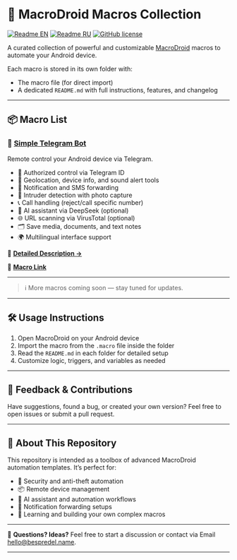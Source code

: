 # 📱 MacroDroid Macros Collection

[![Readme EN](https://img.shields.io/badge/README-EN-blue.svg)](https://github.com/BespredeL/MacroDroid/blob/master/README_EN.md)
[![Readme RU](https://img.shields.io/badge/README-RU-blue.svg)](https://github.com/BespredeL/MacroDroid/blob/master/README.md)
[![GitHub license](https://img.shields.io/badge/license-MIT-458a7b.svg)](https://github.com/BespredeL/MacroDroid/blob/master/LICENSE)

A curated collection of powerful and customizable [MacroDroid](https://www.macrodroid.com) macros to automate your Android device.

Each macro is stored in its own folder with:

- The macro file (for direct import)
- A dedicated `README.md` with full instructions, features, and changelog

---

## 📦 Macro List

### 🤖 [Simple Telegram Bot](./SimpleTelegramBot/)
Remote control your Android device via Telegram.

- 🔐 Authorized control via Telegram ID
- 📍 Geolocation, device info, and sound alert tools
- 🔁 Notification and SMS forwarding
- 📸 Intruder detection with photo capture
- 📞 Call handling (reject/call specific number)
- 🧠 AI assistant via DeepSeek (optional)
- 🌐 URL scanning via VirusTotal (optional)
- 🗂️ Save media, documents, and text notes
- 🌍 Multilingual interface support

📄 **[Detailed Description →](./SimpleTelegramBot/README.md)**

📲 **[Macro Link](https://www.macrodroidlink.com/macrostore?id=25355)**

---

> ℹ️ More macros coming soon — stay tuned for updates.

---

## 🛠 Usage Instructions

1. Open MacroDroid on your Android device
2. Import the macro from the `.macro` file inside the folder
3. Read the `README.md` in each folder for detailed setup
4. Customize logic, triggers, and variables as needed

---

## 💬 Feedback & Contributions

Have suggestions, found a bug, or created your own version?
Feel free to open issues or submit a pull request.

---

## 🧩 About This Repository

This repository is intended as a toolbox of advanced MacroDroid automation templates.
It’s perfect for:

- 🔐 Security and anti-theft automation
- 📦 Remote device management
- 🧠 AI assistant and automation workflows
- 📡 Notification forwarding setups
- 🔧 Learning and building your own complex macros

---

📣 **Questions? Ideas?**
Feel free to start a discussion or contact via Email [hello@bespredel.name](mailto:hello@bespredel.name).

---
